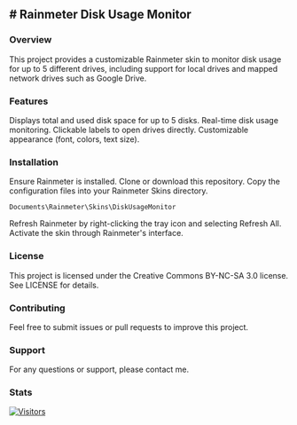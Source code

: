 ## # Rainmeter Disk Usage Monitor

### Overview

This project provides a customizable Rainmeter skin to monitor disk usage for up to 5 different drives, including support for local drives and mapped network drives such as Google Drive.

### Features

Displays total and used disk space for up to 5 disks.
Real-time disk usage monitoring.
Clickable labels to open drives directly.
Customizable appearance (font, colors, text size).

### Installation

Ensure Rainmeter is installed.
Clone or download this repository.
Copy the configuration files into your Rainmeter Skins directory.

`Documents\Rainmeter\Skins\DiskUsageMonitor`

Refresh Rainmeter by right-clicking the tray icon and selecting Refresh All.
Activate the skin through Rainmeter's interface.

### License

This project is licensed under the Creative Commons BY-NC-SA 3.0 license. See LICENSE for details.

### Contributing

Feel free to submit issues or pull requests to improve this project.

### Support

For any questions or support, please contact me.

### Stats

[![Visitors](https://api.visitorbadge.io/api/combined?path=https%3A%2F%2Fgithub.com%2Flordnev%2FRainmeter&label=GitStatts&countColor=%23263759&style=plastic&labelStyle=upper)](https://visitorbadge.io/status?path=https%3A%2F%2Fgithub.com%2Flordnev%2FRainmeter)
